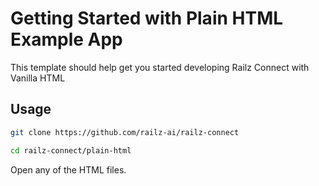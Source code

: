# Getting Started with Plain HTML Example App

This template should help get you started developing Railz Connect with Vanilla HTML

## Usage

```bash
git clone https://github.com/railz-ai/railz-connect

cd railz-connect/plain-html
```
Open any of the HTML files.
